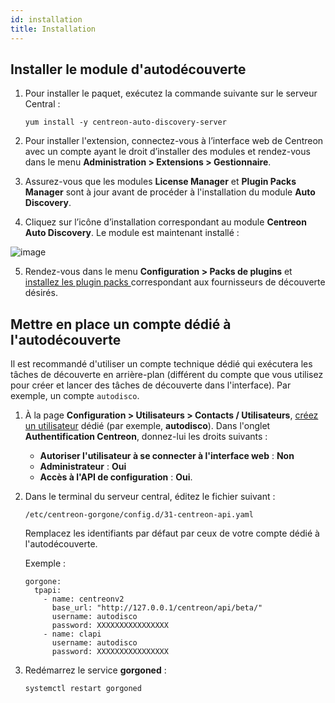 ```yaml
---
id: installation
title: Installation
---
```


## Installer le module d'autodécouverte

1. Pour installer le paquet, exécutez la commande suivante sur le serveur Central :

    ``` shell
    yum install -y centreon-auto-discovery-server
    ```

2. Pour installer l'extension, connectez-vous à l’interface web de Centreon avec un compte ayant le
droit d’installer des modules et rendez-vous dans le menu **Administration >
Extensions > Gestionnaire**.

3. Assurez-vous que les modules **License Manager** et **Plugin Packs Manager** sont à jour
 avant de procéder à l'installation du module **Auto Discovery**.

4. Cliquez sur l’icône d’installation correspondant au module **Centreon Auto
Discovery**. Le module est maintenant installé :

  ![image](../../assets/monitoring/discovery/install-after.png)

5. Rendez-vous dans le menu **Configuration > Packs de plugins** et [installez les plugin packs
](../pluginpacks.md#installation-du-pack) correspondant aux fournisseurs de découverte désirés.

## Mettre en place un compte dédié à l'autodécouverte

Il est recommandé d'utiliser un compte technique dédié qui exécutera les tâches de découverte en arrière-plan (différent du compte que vous utilisez pour créer et lancer des tâches de découverte dans l'interface). Par exemple, un compte `autodisco`. 

1. À la page **Configuration > Utilisateurs > Contacts / Utilisateurs**, [créez un utilisateur](../basic-objects/contacts-create.md) dédié (par exemple, **autodisco**). Dans l'onglet **Authentification Centreon**, donnez-lui les droits suivants :
    - **Autoriser l'utilisateur à se connecter à l'interface web** : **Non**
    - **Administrateur** : **Oui**
    - **Accès à l'API de configuration** : **Oui**.

2. Dans le terminal du serveur central, éditez le fichier suivant :

    ```
    /etc/centreon-gorgone/config.d/31-centreon-api.yaml
    ```
    Remplacez les identifiants par défaut par ceux de votre compte dédié à l'autodécouverte.

    Exemple :

    ```
    gorgone:
      tpapi:
        - name: centreonv2
          base_url: "http://127.0.0.1/centreon/api/beta/"
          username: autodisco
          password: XXXXXXXXXXXXXXXX
        - name: clapi
          username: autodisco
          password: XXXXXXXXXXXXXXXX
    ```

3. Redémarrez le service **gorgoned** :

    ```
    systemctl restart gorgoned
    ```
